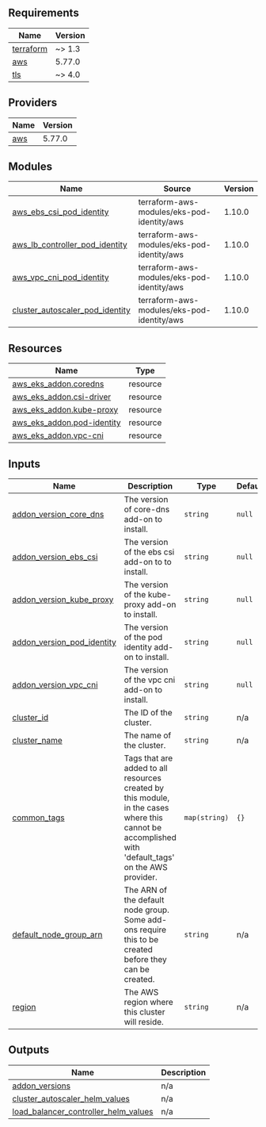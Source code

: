 <!-- BEGIN_TF_DOCS -->
## Requirements

| Name | Version |
|------|---------|
| <a name="requirement_terraform"></a> [terraform](#requirement\_terraform) | ~> 1.3 |
| <a name="requirement_aws"></a> [aws](#requirement\_aws) | 5.77.0 |
| <a name="requirement_tls"></a> [tls](#requirement\_tls) | ~> 4.0 |

## Providers

| Name | Version |
|------|---------|
| <a name="provider_aws"></a> [aws](#provider\_aws) | 5.77.0 |

## Modules

| Name | Source | Version |
|------|--------|---------|
| <a name="module_aws_ebs_csi_pod_identity"></a> [aws\_ebs\_csi\_pod\_identity](#module\_aws\_ebs\_csi\_pod\_identity) | terraform-aws-modules/eks-pod-identity/aws | 1.10.0 |
| <a name="module_aws_lb_controller_pod_identity"></a> [aws\_lb\_controller\_pod\_identity](#module\_aws\_lb\_controller\_pod\_identity) | terraform-aws-modules/eks-pod-identity/aws | 1.10.0 |
| <a name="module_aws_vpc_cni_pod_identity"></a> [aws\_vpc\_cni\_pod\_identity](#module\_aws\_vpc\_cni\_pod\_identity) | terraform-aws-modules/eks-pod-identity/aws | 1.10.0 |
| <a name="module_cluster_autoscaler_pod_identity"></a> [cluster\_autoscaler\_pod\_identity](#module\_cluster\_autoscaler\_pod\_identity) | terraform-aws-modules/eks-pod-identity/aws | 1.10.0 |

## Resources

| Name | Type |
|------|------|
| [aws_eks_addon.coredns](https://registry.terraform.io/providers/hashicorp/aws/5.77.0/docs/resources/eks_addon) | resource |
| [aws_eks_addon.csi-driver](https://registry.terraform.io/providers/hashicorp/aws/5.77.0/docs/resources/eks_addon) | resource |
| [aws_eks_addon.kube-proxy](https://registry.terraform.io/providers/hashicorp/aws/5.77.0/docs/resources/eks_addon) | resource |
| [aws_eks_addon.pod-identity](https://registry.terraform.io/providers/hashicorp/aws/5.77.0/docs/resources/eks_addon) | resource |
| [aws_eks_addon.vpc-cni](https://registry.terraform.io/providers/hashicorp/aws/5.77.0/docs/resources/eks_addon) | resource |

## Inputs

| Name | Description | Type | Default | Required |
|------|-------------|------|---------|:--------:|
| <a name="input_addon_version_core_dns"></a> [addon\_version\_core\_dns](#input\_addon\_version\_core\_dns) | The version of core-dns add-on to install. | `string` | `null` | no |
| <a name="input_addon_version_ebs_csi"></a> [addon\_version\_ebs\_csi](#input\_addon\_version\_ebs\_csi) | The version of the ebs csi add-on to to install. | `string` | `null` | no |
| <a name="input_addon_version_kube_proxy"></a> [addon\_version\_kube\_proxy](#input\_addon\_version\_kube\_proxy) | The version of the kube-proxy add-on to install. | `string` | `null` | no |
| <a name="input_addon_version_pod_identity"></a> [addon\_version\_pod\_identity](#input\_addon\_version\_pod\_identity) | The version of the pod identity add-on to install. | `string` | `null` | no |
| <a name="input_addon_version_vpc_cni"></a> [addon\_version\_vpc\_cni](#input\_addon\_version\_vpc\_cni) | The version of the vpc cni add-on to install. | `string` | `null` | no |
| <a name="input_cluster_id"></a> [cluster\_id](#input\_cluster\_id) | The ID of the cluster. | `string` | n/a | yes |
| <a name="input_cluster_name"></a> [cluster\_name](#input\_cluster\_name) | The name of the cluster. | `string` | n/a | yes |
| <a name="input_common_tags"></a> [common\_tags](#input\_common\_tags) | Tags that are added to all resources created by this module, in the cases where this cannot be accomplished with 'default\_tags' on the AWS provider. | `map(string)` | `{}` | no |
| <a name="input_default_node_group_arn"></a> [default\_node\_group\_arn](#input\_default\_node\_group\_arn) | The ARN of the default node group. Some add-ons require this to be created before they can be created. | `string` | n/a | yes |
| <a name="input_region"></a> [region](#input\_region) | The AWS region where this cluster will reside. | `string` | n/a | yes |

## Outputs

| Name | Description |
|------|-------------|
| <a name="output_addon_versions"></a> [addon\_versions](#output\_addon\_versions) | n/a |
| <a name="output_cluster_autoscaler_helm_values"></a> [cluster\_autoscaler\_helm\_values](#output\_cluster\_autoscaler\_helm\_values) | n/a |
| <a name="output_load_balancer_controller_helm_values"></a> [load\_balancer\_controller\_helm\_values](#output\_load\_balancer\_controller\_helm\_values) | n/a |
<!-- END_TF_DOCS -->